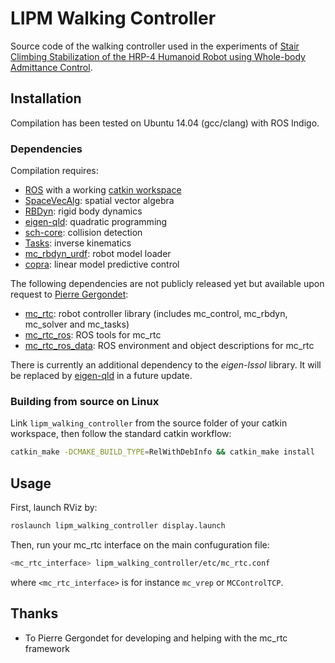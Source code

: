 # LIPM Walking Controller

Source code of the walking controller used in the experiments of [Stair
Climbing Stabilization of the HRP-4 Humanoid Robot using Whole-body Admittance
Control](https://hal.archives-ouvertes.fr/hal-01875387/document).

## Installation

Compilation has been tested on Ubuntu 14.04 (gcc/clang) with ROS Indigo.

### Dependencies

Compilation requires:

* [ROS](http://www.ros.org/) with a working [catkin workspace](http://wiki.ros.org/catkin/Tutorials/create_a_workspace)
* [SpaceVecAlg](https://github.com/jrl-umi3218/SpaceVecAlg): spatial vector algebra
* [RBDyn](https://github.com/jrl-umi3218/RBDyn/): rigid body dynamics
* [eigen-qld](https://github.com/jrl-umi3218/eigen-qld): quadratic programming
* [sch-core](https://github.com/jrl-umi3218/sch-core): collision detection
* [Tasks](https://github.com/jrl-umi3218/Tasks/): inverse kinematics
* [mc\_rbdyn\_urdf](https://github.com/jrl-umi3218/mc_rbdyn_urdf): robot model loader
* [copra](https://github.com/vsamy/copra): linear model predictive control

The following dependencies are not publicly released yet but available upon
request to [Pierre Gergondet](mailto:pierre.gergondet@gmail.com):

* [mc\_rtc](https://gite.lirmm.fr/multi-contact/mc_rtc): robot controller library (includes mc_control, mc_rbdyn, mc_solver and mc_tasks)
* [mc\_rtc\_ros](https://gite.lirmm.fr/multi-contact/mc_rtc_ros): ROS tools for mc_rtc
* [mc\_rtc\_ros\_data](https://gite.lirmm.fr/multi-contact/mc_rtc_ros_data): ROS environment and object descriptions for mc_rtc

There is currently an additional dependency to the *eigen-lssol* library. It
will be replaced by [eigen-qld](https://github.com/jrl-umi3218/eigen-qld) in a
future update.

### Building from source on Linux

Link `lipm_walking_controller` from the source folder of your catkin workspace,
then follow the standard catkin workflow:
```sh
catkin_make -DCMAKE_BUILD_TYPE=RelWithDebInfo && catkin_make install
```

## Usage

First, launch RViz by:
```sh
roslaunch lipm_walking_controller display.launch
```
Then, run your mc\_rtc interface on the main confuguration file:
```sh
<mc_rtc_interface> lipm_walking_controller/etc/mc_rtc.conf
```
where ``<mc_rtc_interface>`` is for instance ``mc_vrep`` or ``MCControlTCP``.

## Thanks

- To Pierre Gergondet for developing and helping with the mc\_rtc framework
